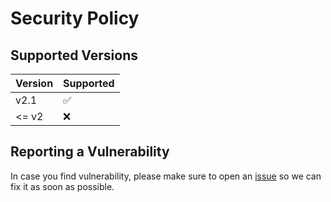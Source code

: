 # Security Policy

## Supported Versions

| Version | Supported          |
| ------- | ------------------ |
|  v2.1   | :white_check_mark: |
| <= v2   | :x:                |

## Reporting a Vulnerability

In case you find vulnerability, please make sure to open an [issue](https://github.com/WebFrame/Core/issues) so we can fix it as soon as possible.
